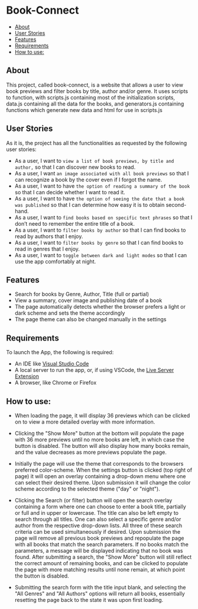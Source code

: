 <!-- omit in toc -->
# Book-Connect

- [About](#about)
- [User Stories](#user-stories)
- [Features](#features)
- [Requirements](#requirements)
- [How to use:](#how-to-use)

## About

This project, called book-connect, is a website that allows a user to view book previews and filter books by title, author and/or genre.
It uses scripts to function, with scripts.js containing most of the initialization scripts, data.js containing all the data for the books,
and generators.js containing functions which generate new data and html for use in scripts.js

## User Stories

As it is, the project has all the functionalities as requested by the following user stories:

-   As a user, I want to `view a list of book previews, by title and author,` so that I can discover new books to read.
-   As a user, I want `an image associated with all book previews` so that I can recognize a book by the cover even if I forgot the name.
-   As a user, I want to have `the option of reading a summary of the book` so that I can decide whether I want to read it.
-   As a user, I want to have `the option of seeing the date that a book was published` so that I can determine how easy it is to obtain second-hand.
-   As a user, I want to `find books based on specific text phrases` so that I don’t need to remember the entire title of a book.
-   As a user, I want to `filter books by author` so that I can find books to read by authors that I enjoy.
-   As a user, I want to `filter books by genre` so that I can find books to read in genres that I enjoy.
-   As a user, I want to `toggle between dark and light modes` so that I can use the app comfortably at night.


## Features

- Search for books by Genre, Author, Title (full or partial)
- View a summary, cover image and publishing date of a book
- The page automatically detects whether the browser prefers a light or dark scheme and sets the theme accordingly
- The page theme can also be changed manually in the settings

## Requirements

To launch the App, the following is required:

- An IDE like [Visual Studio Code](https://code.visualstudio.com/)
- A local server to run the app, or, if using VSCode, the [Live Server Extension](https://marketplace.visualstudio.com/items?itemName=ritwickdey.LiveServer)
- A browser, like Chrome or Firefox

## How to use:

- When loading the page, it will display 36 previews which can be clicked on to view a more detailed overlay with more information.

- Clicking the "Show More" button at the bottom will populate the page with 36 more previews until no more books are left, in 
  which case the button is disabled. The button will also display how many books remain, and the value decreases as more previews
  populate the page.

- Initially the page will use the theme that corresponds to the browsers preferred color-scheme. When the settings button is clicked (top right of page)
 it will open an overlay containing a drop-down menu where one can select their desired theme. Upon submission it will change the color scheme according
 to the selected theme ("day" or "night").

- Clicking the Search (or filter) button will open the search overlay containing a form where one can choose to enter a book title, partially or full and in upper or lowercase. The title can also be left empty to search through all titles. One can also select a specific genre and/or author from the respective drop-down lists. All three of these search criteria can be used simultaneously if desired. Upon submission the page will remove all previous book previews and repopulate the page with all books that match the search parameters. If no books match the parameters, a message will be displayed indicating that no book was found. After submitting a search, the "Show More" button will still reflect the correct amount of remaining books, and can be clicked to populate the page with more matching results until none remain, at which point the button is disabled.

- Submitting the search form with the title input blank, and selecting the "All Genres" and "All Authors" options will return all books, essentially resetting the page back to the state it was upon first loading.
